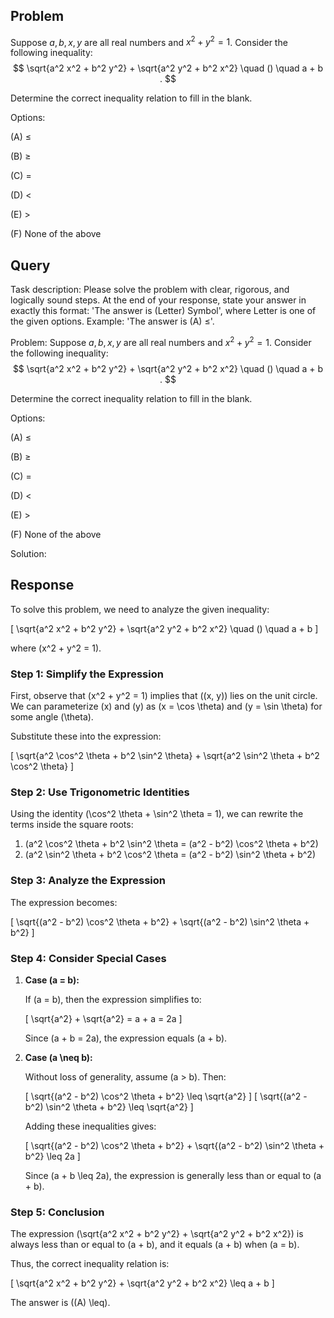 ## Problem

Suppose $a, b, x, y$ are all real numbers and $x^2 + y^2 = 1$. Consider the following inequality:
$$
\sqrt{a^2 x^2 + b^2 y^2} + \sqrt{a^2 y^2 + b^2 x^2} \quad () \quad a + b .
$$

Determine the correct inequality relation to fill in the blank.

Options:

(A) $\leq$ 

(B) $\geq$

(C) $=$ 

(D) $<$

(E) $>$

(F) None of the above

## Query

Task description: Please solve the problem with clear, rigorous, and logically sound steps. At the end of your response, state your answer in exactly this format: 'The answer is (Letter) Symbol', where Letter is one of the given options. Example: 'The answer is (A) $\leq$'.

Problem: Suppose $a, b, x, y$ are all real numbers and $x^2 + y^2 = 1$. Consider the following inequality:
$$
\sqrt{a^2 x^2 + b^2 y^2} + \sqrt{a^2 y^2 + b^2 x^2} \quad () \quad a + b .
$$

Determine the correct inequality relation to fill in the blank.

Options:

(A) $\leq$ 

(B) $\geq$

(C) $=$ 

(D) $<$

(E) $>$

(F) None of the above

Solution:

## Response

To solve this problem, we need to analyze the given inequality:

\[
\sqrt{a^2 x^2 + b^2 y^2} + \sqrt{a^2 y^2 + b^2 x^2} \quad () \quad a + b
\]

where \(x^2 + y^2 = 1\).

### Step 1: Simplify the Expression

First, observe that \(x^2 + y^2 = 1\) implies that \((x, y)\) lies on the unit circle. We can parameterize \(x\) and \(y\) as \(x = \cos \theta\) and \(y = \sin \theta\) for some angle \(\theta\).

Substitute these into the expression:

\[
\sqrt{a^2 \cos^2 \theta + b^2 \sin^2 \theta} + \sqrt{a^2 \sin^2 \theta + b^2 \cos^2 \theta}
\]

### Step 2: Use Trigonometric Identities

Using the identity \(\cos^2 \theta + \sin^2 \theta = 1\), we can rewrite the terms inside the square roots:

1. \(a^2 \cos^2 \theta + b^2 \sin^2 \theta = (a^2 - b^2) \cos^2 \theta + b^2\)
2. \(a^2 \sin^2 \theta + b^2 \cos^2 \theta = (a^2 - b^2) \sin^2 \theta + b^2\)

### Step 3: Analyze the Expression

The expression becomes:

\[
\sqrt{(a^2 - b^2) \cos^2 \theta + b^2} + \sqrt{(a^2 - b^2) \sin^2 \theta + b^2}
\]

### Step 4: Consider Special Cases

1. **Case \(a = b\):**

   If \(a = b\), then the expression simplifies to:

   \[
   \sqrt{a^2} + \sqrt{a^2} = a + a = 2a
   \]

   Since \(a + b = 2a\), the expression equals \(a + b\).

2. **Case \(a \neq b\):**

   Without loss of generality, assume \(a > b\). Then:

   \[
   \sqrt{(a^2 - b^2) \cos^2 \theta + b^2} \leq \sqrt{a^2}
   \]
   \[
   \sqrt{(a^2 - b^2) \sin^2 \theta + b^2} \leq \sqrt{a^2}
   \]

   Adding these inequalities gives:

   \[
   \sqrt{(a^2 - b^2) \cos^2 \theta + b^2} + \sqrt{(a^2 - b^2) \sin^2 \theta + b^2} \leq 2a
   \]

   Since \(a + b \leq 2a\), the expression is generally less than or equal to \(a + b\).

### Step 5: Conclusion

The expression \(\sqrt{a^2 x^2 + b^2 y^2} + \sqrt{a^2 y^2 + b^2 x^2}\) is always less than or equal to \(a + b\), and it equals \(a + b\) when \(a = b\).

Thus, the correct inequality relation is:

\[
\sqrt{a^2 x^2 + b^2 y^2} + \sqrt{a^2 y^2 + b^2 x^2} \leq a + b
\]

The answer is \((A) \leq\).